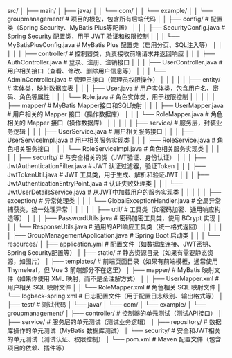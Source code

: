 src/
│
├── main/
│   ├── java/
│   │   └── com/
│   │       └── example/
│   │           └── groupmanagement/              # 项目的根包，包含所有后端代码
│   │               ├── config/                   # 配置类（Spring Security、MyBatis Plus等配置）
│   │               │   ├── SecurityConfig.java   # Spring Security 配置类，用于 JWT 验证和权限控制
│   │               │   └── MyBatisPlusConfig.java # MyBatis Plus 配置类（启用分页、SQL注入等）
│   │               │
│   │               ├── controller/               # 控制器类，负责接收前端请求并返回响应
│   │               │   ├── AuthController.java    # 登录、注册、注销接口
│   │               │   ├── UserController.java    # 用户相关接口（查看、修改、删除用户信息等）
│   │               │   └── AdminController.java   # 管理员接口（管理员权限操作）
│   │               │
│   │               ├── entity/                   # 实体类，映射数据库表
│   │               │   ├── User.java              # 用户实体类，包含用户名、密码、角色等属性
│   │               │   └── Role.java              # 角色实体类，用于权限控制
│   │               │
│   │               ├── mapper/                   # MyBatis Mapper接口和SQL映射
│   │               │   ├── UserMapper.java        # 用户相关的 Mapper 接口（操作数据库）
│   │               │   └── RoleMapper.java        # 角色相关的 Mapper 接口（操作数据库）
│   │               │
│   │               ├── service/                  # 服务层，封装业务逻辑
│   │               │   ├── UserService.java       # 用户相关服务接口
│   │               │   ├── UserServiceImpl.java   # 用户相关服务实现类
│   │               │   ├── RoleService.java       # 角色相关服务接口
│   │               │   └── RoleServiceImpl.java   # 角色相关服务实现类
│   │               │
│   │               ├── security/                 # 与安全相关的类（JWT验证、身份认证）
│   │               │   ├── JwtAuthenticationFilter.java  # JWT 认证过滤器，验证Token
│   │               │   ├── JwtTokenUtil.java      # JWT 工具类，用于生成、解析和验证JWT
│   │               │   ├── JwtAuthenticationEntryPoint.java # 认证失败处理类
│   │               │   └── JwtUserDetailsService.java  # 从JWT中加载用户的服务实现类
│   │               │
│   │               ├── exception/                # 异常处理类
│   │               │   └── GlobalExceptionHandler.java # 全局异常捕获类，统一处理异常
│   │               │
│   │               ├── util/                     # 工具类（如密码加密、通用响应构造等）
│   │               │   ├── PasswordUtils.java     # 密码加密工具类，使用 BCrypt 实现
│   │               │   └── ResponseUtils.java     # 通用的API响应工具类（统一格式返回）
│   │               │
│   │               ├── GroupManagementApplication.java # Spring Boot 启动类
│   │
│   └── resources/
│       ├── application.yml      # 配置文件（如数据库连接、JWT密钥、Spring Security配置等）
│       ├── static/              # 静态资源目录（如果有需要静态资源，如图片）
│       ├── templates/           # 前端页面目录（如果有前端模板，通常使用 Thymeleaf，但 Vue 3 前端部分不在这里）
│       ├── mapper/              # MyBatis 映射文件（如果你使用 XML 映射，而不是全注解方式）
│       │   ├── UserMapper.xml   # 用户相关 SQL 映射文件
│       │   └── RoleMapper.xml   # 角色相关 SQL 映射文件
│       └── logback-spring.xml   # 日志配置文件（用于配置日志级别、输出格式等）
│
├── test/                        # 测试代码
│   └── java/
│       └── com/
│           └── example/
│               └── groupmanagement/
│                   ├── controller/  # 控制器的单元测试（测试API接口）
│                   ├── service/     # 服务层的单元测试（测试业务逻辑）
│                   ├── repository/  # 数据库操作的单元测试（MyBatis 数据库测试）
│                   └── security/    # 安全和JWT相关的单元测试（测试认证、权限控制）
│
└── pom.xml                      # Maven 配置文件（包含项目的依赖、插件等）

